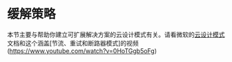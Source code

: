 # 缓解策略

本节主要与帮助你建立可扩展解决方案的云设计模式有关。请看微软的[云设计模式](https://learn.microsoft.com/en-us/azure/architecture/patterns/)文档和这个涵盖[节流、重试和断路器模式]的视频(https://www.youtube.com/watch?v=0HoTGgb5oFg)
